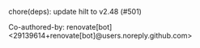 chore(deps): update hilt to v2.48 (#501)

Co-authored-by: renovate[bot] <29139614+renovate[bot]@users.noreply.github.com>
